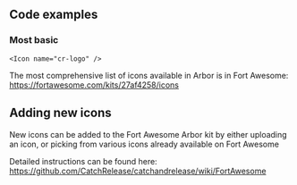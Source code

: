 ## Code examples

### Most basic

```
<Icon name="cr-logo" />
```

The most comprehensive list of icons available in Arbor is in Fort Awesome: https://fortawesome.com/kits/27af4258/icons

## Adding new icons

New icons can be added to the Fort Awesome Arbor kit by either uploading an icon, or picking from various icons already available on Fort Awesome

Detailed instructions can be found here: https://github.com/CatchRelease/catchandrelease/wiki/FortAwesome
